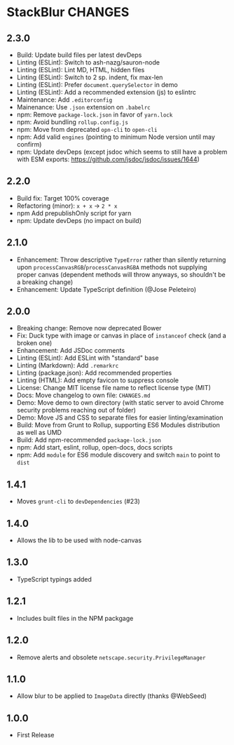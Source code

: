 # StackBlur CHANGES

## 2.3.0

- Build: Update build files per latest devDeps
- Linting (ESLint): Switch to ash-nazg/sauron-node
- Linting (ESLint): Lint MD, HTML, hidden files
- Linting (ESLint): Switch to 2 sp. indent, fix max-len
- Linting (ESLint): Prefer `document.querySelector` in demo
- Linting (ESLint): Add a recommended extension (js) to eslintrc
- Maintenance: Add `.editorconfig`
- Mainenance: Use `.json` extension on `.babelrc`
- npm: Remove `package-lock.json` in favor of `yarn.lock`
- npm: Avoid bundling `rollup.config.js`
- npm: Move from deprecated `opn-cli` to `open-cli`
- npm: Add valid `engines` (pointing to minimum Node version until may confirm)
- npm: Update devDeps (except jsdoc which seems to still have a problem
    with ESM exports: <https://github.com/jsdoc/jsdoc/issues/1644>)

## 2.2.0

- Build fix: Target 100% coverage
- Refactoring (minor): `x + x` -> `2 * x`
- npm Add prepublishOnly script for yarn
- npm: Update devDeps (no impact on build)

## 2.1.0

- Enhancement: Throw descriptive `TypeError` rather than silently returning
    upon `processCanvasRGB`/`processCanvasRGBA` methods not supplying proper
    canvas (dependent methods will throw anyways, so shouldn't be a
    breaking change)
- Enhancement: Update TypeScript definition (@Jose Peleteiro)

## 2.0.0

- Breaking change: Remove now deprecated Bower
- Fix: Duck type with image or canvas in place of `instanceof` check
    (and a broken one)
- Enhancement: Add JSDoc comments
- Linting (ESLint): Add ESLint with "standard" base
- Linting (Markdown): Add `.remarkrc`
- Linting (package.json): Add recommended properties
- Linting (HTML): Add empty favicon to suppress console
- License: Change MIT license file name to reflect license type (MIT)
- Docs: Move changelog to own file: `CHANGES.md`
- Demo: Move demo to own directory (with static server to avoid Chrome
    security problems reaching out of folder)
- Demo: Move JS and CSS to separate files for easier linting/examination
- Build: Move from Grunt to Rollup, supporting ES6 Modules distribution
    as well as UMD
- Build: Add npm-recommended `package-lock.json`
- npm: Add start, eslint, rollup, open-docs, docs scripts
- npm: Add `module` for ES6 module discovery and switch `main` to point
    to `dist`

## 1.4.1

- Moves `grunt-cli` to `devDependencies` (#23)

## 1.4.0

- Allows the lib to be used with node-canvas

## 1.3.0

- TypeScript typings added

## 1.2.1

- Includes built files in the NPM packgage

## 1.2.0

- Remove alerts and obsolete `netscape.security.PrivilegeManager`

## 1.1.0

- Allow blur to be applied to `ImageData` directly (thanks @WebSeed)

## 1.0.0

- First Release
